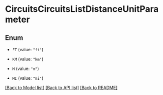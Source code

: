 # CircuitsCircuitsListDistanceUnitParameter

## Enum


* `FT` (value: `"ft"`)

* `KM` (value: `"km"`)

* `M` (value: `"m"`)

* `MI` (value: `"mi"`)


[[Back to Model list]](../README.md#documentation-for-models) [[Back to API list]](../README.md#documentation-for-api-endpoints) [[Back to README]](../README.md)


